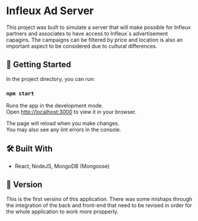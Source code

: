 # Infleux Ad Server

This project was built to simulate a server that will make possible for Infleux partners and associates to have access to Infleux´s advertisement capagins. The campaigns can be filtered by price and location is also an important aspect to be considered due to cultural differences.

## 🚀 Getting Started

In the project directory, you can run:

### `npm start`

Runs the app in the development mode.\
Open [http://localhost:3000](http://localhost:3000) to view it in your browser.

The page will reload when you make changes.\
You may also see any lint errors in the console.

## 🛠️ Built With

* React, NodeJS, MongoDB (Mongoose)
## 📌 Version

This is the first versino of this application. There was some mishaps through the integration of the back and front-end that need to be revised in order for the whole application to work more propperly.
